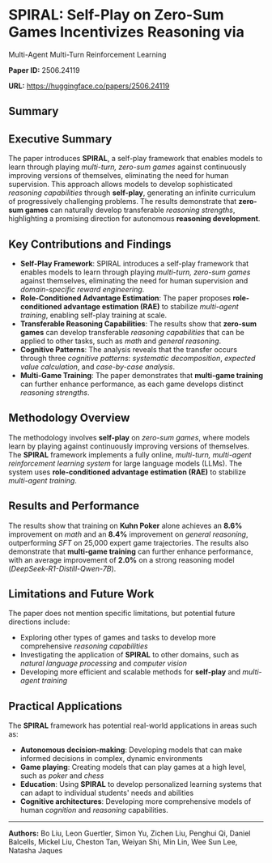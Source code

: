 # SPIRAL: Self-Play on Zero-Sum Games Incentivizes Reasoning via
  Multi-Agent Multi-Turn Reinforcement Learning

**Paper ID:** 2506.24119

**URL:** https://huggingface.co/papers/2506.24119

## Summary

## Executive Summary
The paper introduces **SPIRAL**, a self-play framework that enables models to learn through playing *multi-turn, zero-sum games* against continuously improving versions of themselves, eliminating the need for human supervision. This approach allows models to develop sophisticated *reasoning capabilities* through **self-play**, generating an infinite curriculum of progressively challenging problems. The results demonstrate that **zero-sum games** can naturally develop transferable *reasoning strengths*, highlighting a promising direction for autonomous **reasoning development**.

## Key Contributions and Findings
* **Self-Play Framework**: SPIRAL introduces a self-play framework that enables models to learn through playing *multi-turn, zero-sum games* against themselves, eliminating the need for human supervision and *domain-specific reward engineering*.
* **Role-Conditioned Advantage Estimation**: The paper proposes **role-conditioned advantage estimation (RAE)** to stabilize *multi-agent training*, enabling self-play training at scale.
* **Transferable Reasoning Capabilities**: The results show that **zero-sum games** can develop transferable *reasoning capabilities* that can be applied to other tasks, such as *math* and *general reasoning*.
* **Cognitive Patterns**: The analysis reveals that the transfer occurs through three *cognitive patterns*: *systematic decomposition*, *expected value calculation*, and *case-by-case analysis*.
* **Multi-Game Training**: The paper demonstrates that **multi-game training** can further enhance performance, as each game develops distinct *reasoning strengths*.

## Methodology Overview
The methodology involves **self-play** on *zero-sum games*, where models learn by playing against continuously improving versions of themselves. The **SPIRAL** framework implements a fully online, *multi-turn, multi-agent reinforcement learning system* for large language models (LLMs). The system uses **role-conditioned advantage estimation (RAE)** to stabilize *multi-agent training*.

## Results and Performance
The results show that training on **Kuhn Poker** alone achieves an **8.6%** improvement on *math* and an **8.4%** improvement on *general reasoning*, outperforming *SFT* on 25,000 expert game trajectories. The results also demonstrate that **multi-game training** can further enhance performance, with an average improvement of **2.0%** on a strong reasoning model (*DeepSeek-R1-Distill-Qwen-7B*).

## Limitations and Future Work
The paper does not mention specific limitations, but potential future directions include:
* Exploring other types of games and tasks to develop more comprehensive *reasoning capabilities*
* Investigating the application of **SPIRAL** to other domains, such as *natural language processing* and *computer vision*
* Developing more efficient and scalable methods for **self-play** and *multi-agent training*

## Practical Applications
The **SPIRAL** framework has potential real-world applications in areas such as:
* **Autonomous decision-making**: Developing models that can make informed decisions in complex, dynamic environments
* **Game playing**: Creating models that can play games at a high level, such as *poker* and *chess*
* **Education**: Using **SPIRAL** to develop personalized learning systems that can adapt to individual students' needs and abilities
* **Cognitive architectures**: Developing more comprehensive models of human *cognition* and *reasoning* capabilities.

---

**Authors:** Bo Liu, Leon Guertler, Simon Yu, Zichen Liu, Penghui Qi, Daniel Balcells, Mickel Liu, Cheston Tan, Weiyan Shi, Min Lin, Wee Sun Lee, Natasha Jaques
